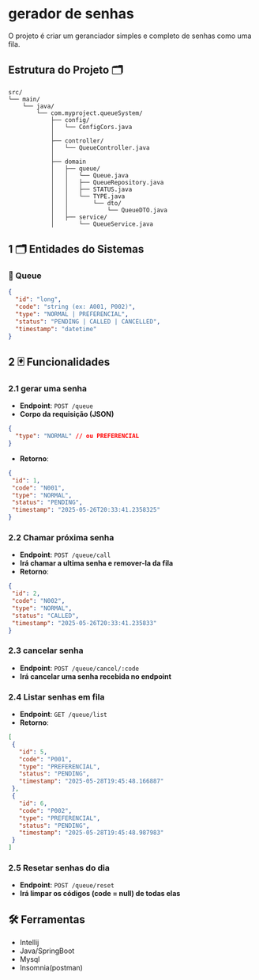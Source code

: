 # gerador de senhas
O projeto é criar um geranciador simples e completo de senhas como uma fila.

## Estrutura do Projeto 🗂️
```
src/
└── main/
    └── java/
        └── com.myproject.queueSystem/
            ├── config/
            │   └── ConfigCors.java
            │
            ├── controller/
            │   └── QueueController.java
            │
            ├── domain
            │   ├── queue/
            │   │   └── Queue.java
            │   │   ├── QueueRepository.java
            │   │   ├── STATUS.java
            │   │   └── TYPE.java
            │   │       └── dto/
            │   │           └── QueueDTO.java
            │   ├── service/
            │       └── QueueService.java

```
## 1 🗂️ Entidades do Sistemas

### 👤 Queue
```json
{
  "id": "long",
  "code": "string (ex: A001, P002)",
  "type": "NORMAL | PREFERENCIAL",
  "status": "PENDING | CALLED | CANCELLED",
  "timestamp": "datetime"
}
```
## 2 🃏 Funcionalidades

### 2.1 gerar uma senha
- **Endpoint**: `POST /queue`
- **Corpo da requisição (JSON)**
```json
{
  "type": "NORMAL" // ou PREFERENCIAL
}
```
- **Retorno**:
 ```json
{
  "id": 1,
  "code": "N001",
  "type": "NORMAL",
  "status": "PENDING",
  "timestamp": "2025-05-26T20:33:41.2358325"
}
```
### 2.2 Chamar próxima senha
- **Endpoint**: `POST /queue/call`
- **Irá chamar a ultima senha e remover-la da fila**
- **Retorno**:
 ```json
{
  "id": 2,
  "code": "N002",
  "type": "NORMAL",
  "status": "CALLED",
  "timestamp": "2025-05-26T20:33:41.235833"
}
```
### 2.3 cancelar senha
- **Endpoint**: `POST /queue/cancel/:code`
- **Irá cancelar uma senha recebida no endpoint**

### 2.4 Listar senhas em fila
- **Endpoint**: `GET /queue/list`
- **Retorno**:
 ```json
[
  {
    "id": 5,
    "code": "P001",
    "type": "PREFERENCIAL",
    "status": "PENDING",
    "timestamp": "2025-05-28T19:45:48.166887"
  },
  {
    "id": 6,
    "code": "P002",
    "type": "PREFERENCIAL",
    "status": "PENDING",
    "timestamp": "2025-05-28T19:45:48.987983"
  }
]
```
### 2.5 Resetar senhas do dia
- **Endpoint**: `POST /queue/reset`
- **Irá limpar os códigos (code = null) de todas elas**

## 🛠️ Ferramentas
- Intellij
- Java/SpringBoot
- Mysql
- Insomnia(postman)
